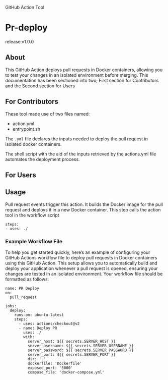  GitHub Action Tool
 # Pr-deploy
release:v1.0.0

## About
This GitHub Action deploys pull requests in Docker containers, allowing you to test your changes in an isolated environment before merging. This documentation has been sectioned into two; First section for Contributors and the Second section for Users

**For Contributors**
----------------------------------------------------------------------------------------------------------------------
These tool made use of two files named:
- action.yml
- entrypoint.sh

The `.yml` file declares the inputs needed to deploy the pull request in isolated docker containers. 

The shell script with the aid of the inputs retrieved by the actions.yml file automates the deployment process.

 
 
**For Users**
------------------------------------------------------------------------------------------------------------------
## Usage
Pull request events trigger this action. It builds the Docker image for the pull request and deploys it in a new Docker container. This step calls the action tool in the workflow script
```
steps:
- uses: ./
```

### Example Workflow File
To help you get started quickly, here’s an example of configuring your GitHub Actions workflow file to deploy pull requests in Docker containers using this GitHub Action. This setup allows you to automatically build and deploy your application whenever a pull request is opened, ensuring your changes are tested in an isolated environment.
Your workflow file should be formatted as follows:
```
name: PR Deploy
on:
  pull_request

jobs:
  deploy:
    runs-on: ubuntu-latest
    steps:
      - uses: actions/checkout@v2
      - name: Deploy PR
        uses: ./
        with:
          server_host: ${{ secrets.SERVER_HOST }}
          server_username: ${{ secrets.SERVER_USERNAME }}
          server_password: ${{ secrets.SERVER_PASSWORD }}
          server_port: ${{ secrets.SERVER_PORT }}
          dir: '.'
          dockerfile: 'Dockerfile'
          exposed_port: '5000'
          compose_file: 'docker-compose.yml'
```
